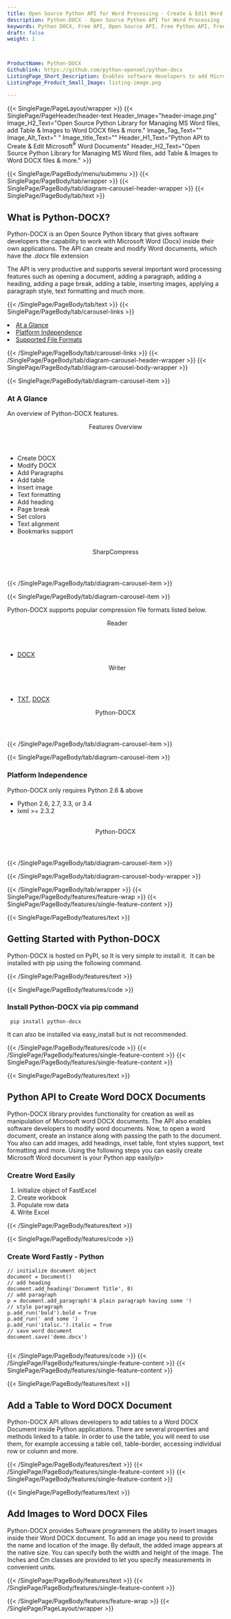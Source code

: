 ```yaml
---
title: Open Source Python API for Word Processing - Create & Edit Word DOCX
description: Python-DOCX - Open Source Python API for Word Processing (DOCX) documents. Create, modify and Manipulate, Add table & images to Word files via Python library.
keywords: Python DOCX, Free API, Open Source API, Free Python API, Free DOCX API, Open Source DOCX API, Python Word processing, Python Word processing APIs, Python Docx API, Python .doc API, Python word library, create  Word Documents, modify Word documents, add image to word files, Open Source Python Libraries, Open Source Word processing
draft: false
weight: 1



ProductName: Python-DOCX
Githublink: https://github.com/python-openxml/python-docx
ListingPage_Short_Description: Enables software developers to add Microsoft Word 2007 DOCX file processing capabilities to their Python applications.
ListingPage_Product_Small_Image: listing-image.png 

---
```


{{< SinglePage/PageLayout/wrapper >}}
{{< SinglePage/PageHeader/header-text
Header_Image="header-image.png"
Image_H2_Text="Open Source Python Library for Managing MS Word files, add Table & Images to Word DOCX files & more."
Image_Tag_Text=""
Image_Alt_Text=" "
Image_title_Text=""
Header_H1_Text="Python API to Create & Edit Microsoft<sup>®</sup> Word Documents"
Header_H2_Text="Open Source Python Library for Managing MS Word files, add Table & Images to Word DOCX files & more." >}}

{{< SinglePage/PageBody/menu/submenu >}}
{{< SinglePage/PageBody/tab/wrapper >}}
{{< SinglePage/PageBody/tab/diagram-carousel-header-wrapper >}}
{{< SinglePage/PageBody/tab/text >}}



<h2 class="h2title">What is Python-DOCX?</h2>
<p>Python-DOCX is an Open Source Python library that gives software developers the capability to work with Microsoft Word (Docx) inside their own applications. The API can create and modify Word documents, which have the <em>.docx</em> file extension</p>
<p>The API is very productive and supports several important word processing features such as opening a document, adding a paragraph, adding a heading, adding a page break, adding a table, inserting images, applying a paragraph style, text formatting and much more.</p>

{{< /SinglePage/PageBody/tab/text >}}
{{< SinglePage/PageBody/tab/carousel-links >}}

<li data-target="#diagramcarousel" data-slide-to="0"><a href="#">At a Glance</a></li>
<li data-target="#diagramcarousel" data-slide-to="2"><a href="#">Platform Independence</a></li>
<li data-target="#diagramcarousel" data-slide-to="1"><a class="activetab" href="#">Supported File Formats</a></li>


{{< /SinglePage/PageBody/tab/carousel-links >}}
{{< /SinglePage/PageBody/tab/diagram-carousel-header-wrapper >}}
{{< SinglePage/PageBody/tab/diagram-carousel-body-wrapper >}}

{{< SinglePage/PageBody/tab/diagram-carousel-item >}}
<h3>At A Glance</h3>
<p>An overview of Python-DOCX features.</p>
<div class="diagram1 d1-poi">
<div class="d1-row">
<div class="d1-col d1-left"><header>Features Overview</header>
<ul>
<li>Create DOCX</li>
<li>Modify DOCX</li>
<li>Add Paragraphs</li>
<li>Add table</li>
<li>Insert image</li>
<li>Text formatting</li>
<li>Add heading</li>
<li>Page break</li>
<li>Set colors</li>
<li>Text alignment</li>
<li>Bookmarks support</li>
</ul>
</div>
<!--/left-->
<div class="d1-col d1-right"> </div>
</div>
<div class="d1-logo" style="border: none;"><!--<img src='listing-image.png' alt="Compression APIs for .NET" />--><header>SharpCompress</header><footer><small></small></footer></div>
<!--/logo--></div>
<!--/diagram1-->
{{< /SinglePage/PageBody/tab/diagram-carousel-item >}}

{{< SinglePage/PageBody/tab/diagram-carousel-item >}}
<p>Python-DOCX supports popular compression file formats listed below.</p>
<div class="diagram1 d2  d1-poi">
<div class="d1-row">
<div class="d1-col d1-left"><header><i class="fa fa-arrows-v "> </i> Reader</header>
<ul>
<li><a href="https://wiki.fileformat.com/presentation/ppt/">DOCX</a></li>
</ul>
</div>
<!--/left-->
<div class="d1-col d1-right"><header><i class="fa  fa-long-arrow-down"> </i> Writer</header>
<ul>
<li><a href="https://wiki.fileformat.com/word-processing/txt/">TXT</a><a href="https://wiki.fileformat.com/presentation/pptx/">,</a> <a href="https://wiki.fileformat.com/presentation/ppt/">DOCX</a></li>
</ul>
</div>
<!--/right--></div>
<!--/row-->
<div class="d1-logo" style="border: none;"><!--<img src='listing-image.png' alt="Compression APIs for .NET" />--><header>Python-DOCX</header><footer><small></small></footer></div>
<!--/logo--></div>
<!--/diagram2-->
{{< /SinglePage/PageBody/tab/diagram-carousel-item >}}

{{< SinglePage/PageBody/tab/diagram-carousel-item >}}
<h3>Platform Independence</h3>
<p>Python-DOCX only requires Python 2.6 & above</p>
<div class="diagram1 d1-poi">
<div class="d1-row">
<div class="d1-col d1-left">
<ul>
<li>Python 2.6, 2.7, 3.3, or 3.4</li>
<li>lxml &gt;= 2.3.2</li>
</ul>
</div>
<!--/left-->
<div class="d1-col d1-right"> </div>
<!--/right--></div>
<!--/row-->
<div class="d1-logo" style="border: none;"><!--<img src='listing-image.png' alt="Compression APIs for .NET" />--><header>Python-DOCX</header><footer><small></small></footer></div>
<!--/logo--></div>
<!--/diagram2 -->
{{< /SinglePage/PageBody/tab/diagram-carousel-item >}}

{{< /SinglePage/PageBody/tab/diagram-carousel-body-wrapper >}}

{{< /SinglePage/PageBody/tab/wrapper >}}
{{< SinglePage/PageBody/features/feature-wrap >}}
{{< SinglePage/PageBody/features/single-feature-content >}}

{{< SinglePage/PageBody/features/text >}}
<h2 class="h2title">Getting Started with Python-DOCX</h2>
<p>Python-DOCX is hosted on PyPI, so It is very simple to install it.  It can be installed with pip using the following command.</p>
{{< /SinglePage/PageBody/features/text >}}

{{< SinglePage/PageBody/features/code >}}
<h3>Install Python-DOCX via pip command</h3>
<pre><code class="html"> pip install python-docx  </code></pre>

<p>It can also be installed via easy_install but is not recommended.</p>
{{< /SinglePage/PageBody/features/code >}}
{{< /SinglePage/PageBody/features/single-feature-content >}}
{{< SinglePage/PageBody/features/single-feature-content >}}

{{< SinglePage/PageBody/features/text >}}
<h2 class="h2title">Python API to Create Word DOCX Documents</h2>
<p>Python-DOCX library provides functionality for creation as well as manipulation of Microsoft word DOCX documents. The API also enables software developers to modify word documents. Now, to open a word document, create an instance along with passing the path to the document. You also can add images, add headings, inset table, font styles support, text formatting and more. Using the following steps you can easily create Microsoft Word document is your Python app easily/p&gt;</p>
<h3>Creatre Word Easily</h3>
<ol>
<li>Initialize object of FastExcel</li>
<li>Create workbook</li>
<li>Populate row data</li>
<li>Write Excel</li>
</ol>
{{< /SinglePage/PageBody/features/text >}}

{{< SinglePage/PageBody/features/code >}}
<h3>Create Word Fastly - Python</h3>
<pre><code class="c#">// initialize document object
document = Document()
// add heading
document.add_heading('Document Title', 0)
// add paragraph
p = document.add_paragraph('A plain paragraph having some ')
// style paragraph
p.add_run('bold').bold = True
p.add_run(' and some ')
p.add_run('italic.').italic = True
// save word document
document.save('demo.docx')
                                    </code></pre>


{{< /SinglePage/PageBody/features/code >}}
{{< /SinglePage/PageBody/features/single-feature-content >}}
{{< SinglePage/PageBody/features/single-feature-content >}}

{{< SinglePage/PageBody/features/text >}}
<h2 class="h2title">Add a Table to Word DOCX Document</h2>
<p>Python-DOCX API allows developers to add tables to a Word DOCX Document inside Python applications. There are several properties and methods linked to a table. In order to use the table, you will need to use them, for example accessing a table cell, table-border, accessing individual row or column and more.</p>

{{< /SinglePage/PageBody/features/text >}}
{{< /SinglePage/PageBody/features/single-feature-content >}}
{{< SinglePage/PageBody/features/single-feature-content >}}

{{< SinglePage/PageBody/features/text >}}
<h2 class="h2title">Add Images to Word DOCX Files</h2>
<p>Python-DOCX provides Software programmers the ability to insert images inside their Word DOCX document. To add an image you need to provide the name and location of the image. By default, the added image appears at the native size. You can specify both the width and height of the image. The Inches and Cm classes are provided to let you specify measurements in convenient units.</p>

{{< /SinglePage/PageBody/features/text >}}
{{< /SinglePage/PageBody/features/single-feature-content >}}

{{< /SinglePage/PageBody/features/feature-wrap >}}
{{< /SinglePage/PageLayout/wrapper >}}